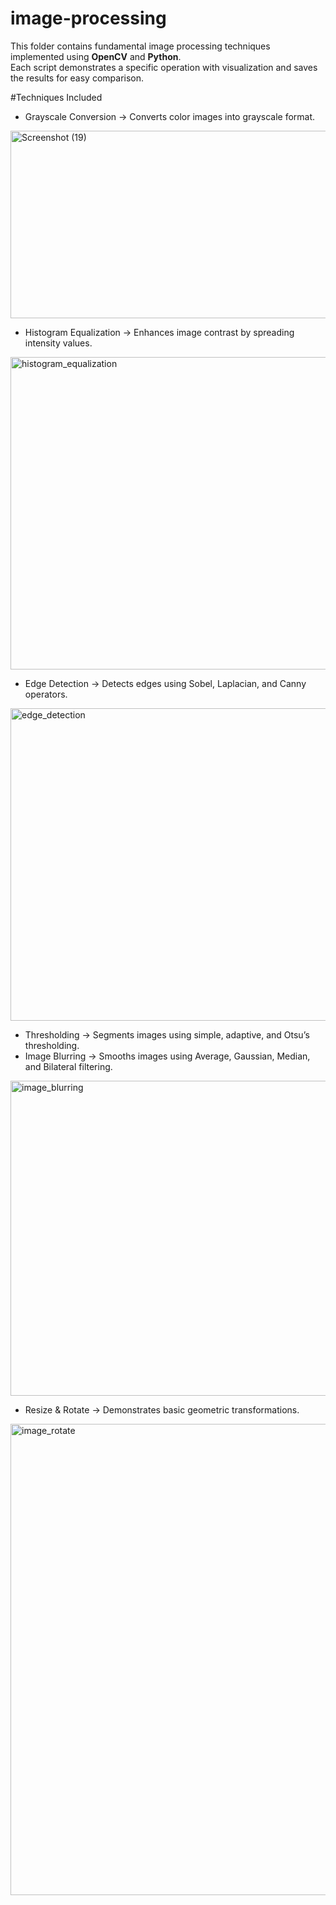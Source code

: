 # image-processing
This folder contains fundamental image processing techniques implemented using **OpenCV** and **Python**.  
Each script demonstrates a specific operation with visualization and saves the results for easy comparison.

#Techniques Included

- Grayscale Conversion → Converts color images into grayscale format.
<img width="800" height="300" alt="Screenshot (19)" src="https://github.com/user-attachments/assets/89c4019a-3e75-4c39-b890-fe637e68befb" />


- Histogram Equalization → Enhances image contrast by spreading intensity values.
<img width="800" height="500" alt="histogram_equalization" src="https://github.com/user-attachments/assets/da6d367b-5ce3-4678-8d00-d251e08c9a40" />


- Edge Detection → Detects edges using Sobel, Laplacian, and Canny operators.
<img width="800" height="500" alt="edge_detection" src="https://github.com/user-attachments/assets/e6d46576-857b-4873-af88-aef6fbc74bc1" />

  
- Thresholding → Segments images using simple, adaptive, and Otsu’s thresholding.  
- Image Blurring → Smooths images using Average, Gaussian, Median, and Bilateral filtering.
<img width="760" height="504" alt="image_blurring" src="https://github.com/user-attachments/assets/f5133b25-c0ed-4f9d-a7ca-83e2970d4221" />

  
- Resize & Rotate → Demonstrates basic geometric transformations.
<img width="1536" height="754" alt="image_rotate" src="https://github.com/user-attachments/assets/f5dc77a2-86ae-4192-9a63-e818359198cd" />







